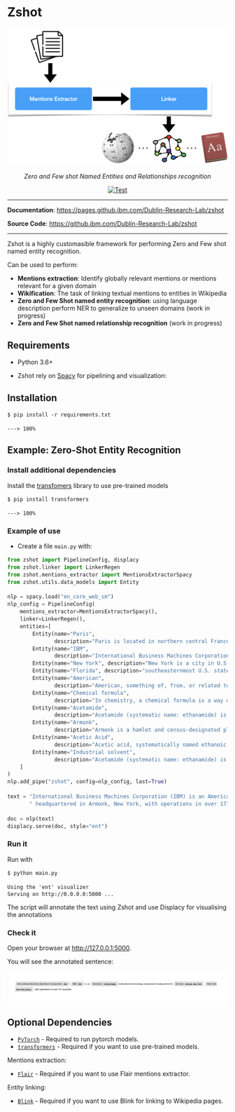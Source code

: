 # Zshot

<p align="center">
  <a href="https://fastapi.tiangolo.com"><img src="./img/zshot-header.png"></a>
</p>
<p align="center">
    <em>Zero and Few shot Named Entities and Relationships recognition</em>
</p>
<p align="center">
<a href="https://travis.ibm.com/Dublin-Research-Lab/zshot" target="_blank">
    <img src="https://travis.ibm.com/Dublin-Research-Lab/zshot.svg?token=zSP5krJq4ryG4zqgNyms&branch=master" alt="Test">
</a>
</p>

---

**Documentation**: <a href="https://pages.github.ibm.com/Dublin-Research-Lab/zshot" target="_blank">https://pages.github.ibm.com/Dublin-Research-Lab/zshot</a>

**Source Code**: <a href="https://github.ibm.com/Dublin-Research-Lab/zshot" target="_blank">https://github.ibm.com/Dublin-Research-Lab/zshot</a>

---

Zshot is a highly customasible framework for performing Zero and Few shot named entity recognition.

Can be used to perform:

- **Mentions extraction**: Identify globally relevant mentions or mentions relevant for a given domain 
- **Wikification**: The task of linking textual mentions to entities in Wikipedia
- **Zero and Few Shot named entity recognition**: using language description perform NER to generalize to unseen domains (work in progress)
- **Zero and Few Shot named relationship recognition** (work in progress)

## Requirements

* Python 3.6+

* Zshot rely on <a href="https://spacy.io/" class="external-link" target="_blank">Spacy</a> for pipelining and visualization:

## Installation

<div class="termy">

```console
$ pip install -r requirements.txt

---> 100%
```

</div>

## Example: Zero-Shot Entity Recognition

### Install additional dependencies

Install the [transfomers](https://huggingface.co/docs/transformers/index) library to use pre-trained models

```console
$ pip install transformers

---> 100%
```

### Example of use

* Create a file `main.py` with:

```Python
from zshot import PipelineConfig, displacy
from zshot.linker import LinkerRegen
from zshot.mentions_extractor import MentionsExtractorSpacy
from zshot.utils.data_models import Entity

nlp = spacy.load("en_core_web_sm")
nlp_config = PipelineConfig(
    mentions_extractor=MentionsExtractorSpacy(),
    linker=LinkerRegen(),
    entities=[
        Entity(name="Paris",
               description="Paris is located in northern central France, in a north-bending arc of the river Seine"),
        Entity(name="IBM",
               description="International Business Machines Corporation (IBM) is an American multinational technology corporation headquartered in Armonk, New York"),
        Entity(name="New York", description="New York is a city in U.S. state"),
        Entity(name="Florida", description="southeasternmost U.S. state"),
        Entity(name="American",
               description="American, something of, from, or related to the United States of America, commonly known as the United States or America"),
        Entity(name="Chemical formula",
               description="In chemistry, a chemical formula is a way of presenting information about the chemical proportions of atoms that constitute a particular chemical compound or molecule"),
        Entity(name="Acetamide",
               description="Acetamide (systematic name: ethanamide) is an organic compound with the formula CH3CONH2. It is the simplest amide derived from acetic acid. It finds some use as a plasticizer and as an industrial solvent."),
        Entity(name="Armonk",
               description="Armonk is a hamlet and census-designated place (CDP) in the town of North Castle, located in Westchester County, New York, United States."),
        Entity(name="Acetic Acid",
               description="Acetic acid, systematically named ethanoic acid, is an acidic, colourless liquid and organic compound with the chemical formula CH3COOH"),
        Entity(name="Industrial solvent",
               description="Acetamide (systematic name: ethanamide) is an organic compound with the formula CH3CONH2. It is the simplest amide derived from acetic acid. It finds some use as a plasticizer and as an industrial solvent."),
    ]
)
nlp.add_pipe("zshot", config=nlp_config, last=True)

text = "International Business Machines Corporation (IBM) is an American multinational technology corporation" \
       " headquartered in Armonk, New York, with operations in over 171 countries."

doc = nlp(text)
displacy.serve(doc, style="ent")
```


### Run it

Run with

```console
$ python main.py

Using the 'ent' visualizer
Serving on http://0.0.0.0:5000 ...
```


The script will annotate the text using Zshot and use Displacy for visualising the annotations

### Check it

Open your browser at <a href="http://127.0.0.1:5000" class="external-link" target="_blank">http://127.0.0.1:5000</a>.

You will see the annotated sentence:

<img src="./img/annotations.png">

## Optional Dependencies

* <a href="https://pytorch.org/get-started" target="_blank"><code>PyTorch</code></a> - Required to run pytorch models.
* <a href="https://huggingface.co/transformers" target="_blank"><code>transformers</code></a> - Required if you want to use pre-trained models.

Mentions extraction:

* <a href="https://github.com/flairNLP/flair" target="_blank"><code>Flair</code></a> - Required if you want to use Flair mentions extractor.

Entity linking:

* <a href="https://github.com/facebookresearch/BLINK" target="_blank"><code>Blink</code></a> - Required if you want to use Blink for linking to Wikipedia pages.
